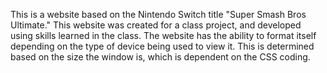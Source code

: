 This is a website based on the Nintendo Switch title "Super Smash Bros Ultimate." 
This website was created for a class project, and developed using skills learned in the class.
The website has the ability to format itself depending on the type of device being used to view it.
This is determined based on the size the window is, which is dependent on the CSS coding.
